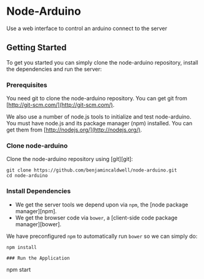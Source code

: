 # Node-Arduino
Use a web interface to control an arduino connect to the server

## Getting Started

To get you started you can simply clone the node-arduino repository, install the dependencies and run the server:

### Prerequisites

You need git to clone the node-arduino repository. You can get git from
[http://git-scm.com/](http://git-scm.com/).

We also use a number of node.js tools to initialize and test node-arduino. You must have node.js and
its package manager (npm) installed.  You can get them from [http://nodejs.org/](http://nodejs.org/).

### Clone node-arduino

Clone the node-arduino repository using [git][git]:

```
git clone https://github.com/benjamincaldwell/node-arduino.git
cd node-arduino
```

### Install Dependencies

* We get the server tools we depend upon via `npm`, the [node package manager][npm].
* We get the browser code via `bower`, a [client-side code package manager][bower].

We have preconfigured `npm` to automatically run `bower` so we can simply do:

```
npm install

### Run the Application

```
npm start
```

